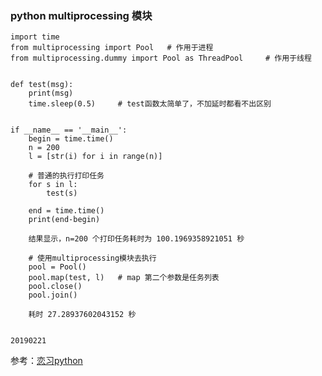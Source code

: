 ### python multiprocessing 模块
	import time
	from multiprocessing import Pool   # 作用于进程
	from multiprocessing.dummy import Pool as ThreadPool     # 作用于线程
	
	
	def test(msg):
	    print(msg)
	    time.sleep(0.5)     # test函数太简单了，不加延时都看不出区别
	
	
	if __name__ == '__main__':
	    begin = time.time()
	    n = 200
	    l = [str(i) for i in range(n)]

        # 普通的执行打印任务
	    for s in l:         
	        test(s)

	    end = time.time()
	    print(end-begin)
        
        结果显示，n=200 个打印任务耗时为 100.1969358921051 秒

        # 使用multiprocessing模块去执行
        pool = Pool()
	    pool.map(test, l)   # map 第二个参数是任务列表
	    pool.close()
	    pool.join()
     
        耗时 27.28937602043152 秒
	
	
	20190221
	
参考：[恋习python](https://mp.weixin.qq.com/s/0WJBa7nPvgEsfXIBRoC7ww) 
